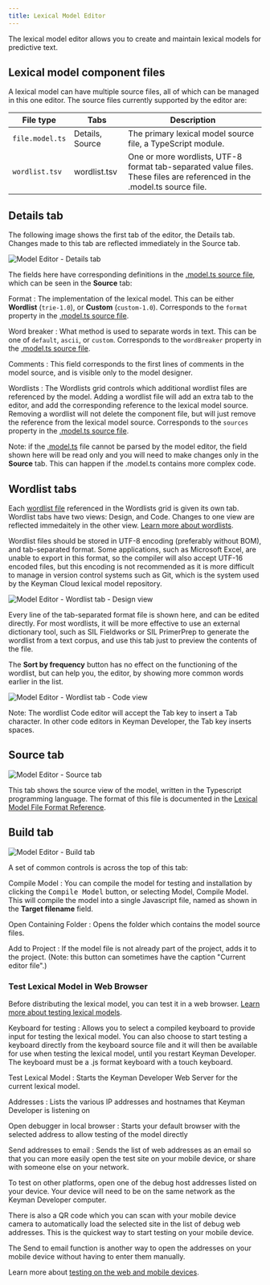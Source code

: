 ```yaml
---
title: Lexical Model Editor
---
```


The lexical model editor allows you to create and maintain lexical
models for predictive text.

## Lexical model component files

A lexical model can have multiple source files, all of which can be
managed in this one editor. The source files currently supported by the
editor are:

| File type         | Tabs            | Description |
|-------------------|-----------------|-------------|
| `file.model.ts` | Details, Source | The primary lexical model source file, a TypeScript module.   |
| `wordlist.tsv`  | wordlist.tsv    | One or more wordlists, UTF-8 format tab-separated value files. These files are referenced in the .model.ts source file. |

## Details tab

The following image shows the first tab of the editor, the Details tab.
Changes made to this tab are reflected immediately in the Source tab.

![Model Editor - Details tab](/cdn/deploy/img/developer/130/ui/frmModelEditor_Details.ca5e794b04209c60854111b86dffc2eb.png)

The fields here have corresponding definitions in the [.model.ts source file](../reference/file-types/model-ts), which can be seen in the
**Source** tab:

Format
:   The implementation of the lexical model. This can be either
    **Wordlist** (`trie-1.0`), or **Custom** (`custom-1.0`). Corresponds
    to the `format` property in the [.model.ts source file](../reference/file-types/model-ts).

Word breaker
:   What method is used to separate words in text. This can be one of
    `default`, `ascii`, or `custom`. Corresponds to the `wordBreaker`
    property in the [.model.ts source file](../reference/file-types/model-ts).

Comments
:   This field corresponds to the first lines of comments in the model
    source, and is visible only to the model designer.

Wordlists
:   The Wordlists grid controls which additional wordlist files are
    referenced by the model. Adding a wordlist file will add an extra
    tab to the editor, and add the corresponding reference to the
    lexical model source. Removing a wordlist will not delete the
    component file, but will just remove the reference from the lexical
    model source. Corresponds to the `sources` property in the
    [.model.ts source file](../reference/file-types/model-ts).

Note: if the [.model.ts](../reference/file-types/model-ts) file cannot
be parsed by the model editor, the field shown here will be read only
and you will need to make changes only in the **Source** tab. This can
happen if the .model.ts contains more complex code.

## Wordlist tabs

Each [wordlist file](../reference/file-types/tsv) referenced in the
Wordlists grid is given its own tab. Wordlist tabs have two views:
Design, and Code. Changes to one view are reflected immedaitely in the
other view. [Learn more about
wordlists](../guides/lexical-models/tutorial/step-3).

Wordlist files should be stored in UTF-8 encoding (preferably without
BOM), and tab-separated format. Some applications, such as Microsoft
Excel, are unable to export in this format, so the compiler will also
accept UTF-16 encoded files, but this encoding is not recommended as it
is more difficult to manage in version control systems such as Git,
which is the system used by the Keyman Cloud lexical model repository.

![Model Editor - Wordlist tab - Design view](/cdn/deploy/img/developer/130/ui/frmModelEditor_Wordlist_Design.3d5806a162509669143d8d9076d35435.png)

Every line of the tab-separated format file is shown here, and can be
edited directly. For most wordlists, it will be more effective to use an
external dictionary tool, such as SIL Fieldworks or SIL PrimerPrep to
generate the wordlist from a text corpus, and use this tab just to
preview the contents of the file.

The **Sort by frequency** button has no effect on the functioning of the
wordlist, but can help you, the editor, by showing more common words
earlier in the list.

![Model Editor - Wordlist tab - Code view](/cdn/deploy/img/developer/130/ui/frmModelEditor_Wordlist_Code.8949586895480db1efe81e3bf2428c5f.png)

Note: The wordlist Code editor will accept the Tab key to insert a Tab
character. In other code editors in Keyman Developer, the Tab key
inserts spaces.

## Source tab

![Model Editor - Source tab](/cdn/deploy/img/developer/130/ui/frmModelEditor_Source.a2acf54f09987aec8f01d0e4c3090a53.png)

This tab shows the source view of the model, written in the Typescript
programming language. The format of this file is documented in the
[Lexical Model File Format Reference](../reference/file-types/model-ts).

## Build tab

![Model Editor - Build tab](/cdn/deploy/img/developer/130/ui/frmModelEditor_Build.ba427b3deb25d34951cf0f7001ea1d8b.png)

A set of common controls is across the top of this tab:

Compile Model
:   You can compile the model for testing and installation by clicking
    the <kbd>Compile Model</kbd> button, or
    selecting Model, Compile Model. This will compile the model into a
    single Javascript file, named as shown in the **Target filename**
    field.

Open Containing Folder
:   Opens the folder which contains the model source files.

Add to Project
:   If the model file is not already part of the project, adds it to the
    project. (Note: this button can sometimes have the caption "Current
    editor file".)

### Test Lexical Model in Web Browser

Before distributing the lexical model, you can test it in a web browser.
[Learn more about testing lexical models](../guides/test/lexical-model).

Keyboard for testing
:   Allows you to select a compiled keyboard to provide input for
    testing the lexical model. You can also choose to start testing a
    keyboard directly from the keyboard source file and it will then be
    available for use when testing the lexical model, until you restart
    Keyman Developer. The keyboard must be a .js format keyboard with a
    touch keyboard.

Test Lexical Model
:   Starts the Keyman Developer Web Server for the current lexical
    model.

Addresses
:   Lists the various IP addresses and hostnames that Keyman Developer
    is listening on

Open debugger in local browser
:   Starts your default browser with the selected address to allow
    testing of the model directly

Send addresses to email
:   Sends the list of web addresses as an email so that you can more
    easily open the test site on your mobile device, or share with
    someone else on your network.

To test on other platforms, open one of the debug host addresses listed
on your device. Your device will need to be on the same network as the
Keyman Developer computer.

There is also a QR code which you can scan with your mobile device
camera to automatically load the selected site in the list of debug web
addresses. This is the quickest way to start testing on your mobile
device.

The Send to email function is another way to open the addresses on your
mobile device without having to enter them manually.

Learn more about [testing on the web and mobile devices](../guides/test/lexical-model).
